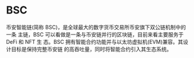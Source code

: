 # BSC

币安智能链(简称 BSC)，是全球最大的数字货币交易所币安旗下双公链机制中的一条 主链，BSC 可以看做是一条与币安链并行的区块链，目前来看主要服务于 DeFi 和 NFT 生 态。BSC 拥有智能合约功能并与以太坊虚拟机(EVM)兼容。其设计目标是保持完整币安链 的高吞吐量，同时将智能合约引入其生态系统。
